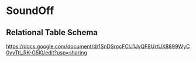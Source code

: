 # SoundOff

## Relational Table Schema

https://docs.google.com/document/d/1SnDSrpcFClJ1JvQF8UrtUX8899WyC0yvTtI_RK-G5I0/edit?usp=sharing


